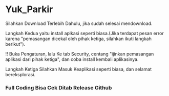 # Yuk_Parkir

Silahkan Download Terlebih Dahulu, jika sudah selesai mendownload.

Langkah Kedua yaitu install aplkasi seperti biasa.(Jika terdapat pesan error karena "pemasangan dicekal oleh pihak ketiga, silahkan ikuti langkah berikut").

  !! Buka Pengaturan, lalu Ke tab Security, centang "ijinkan pemasangan aplikasi dari pihak ketiga", dan coba install kembali aplikasinya.

Langkah Ketiga Silahkan Masuk Keaplikasi seperti biasa, dan selamat bereksplorasi.

### Full Coding Bisa Cek Ditab Release Github
